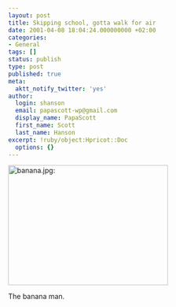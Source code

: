 ```yaml
---
layout: post
title: Skipping school, gotta walk for air
date: 2001-04-08 18:04:24.000000000 +02:00
categories:
- General
tags: []
status: publish
type: post
published: true
meta:
  aktt_notify_twitter: 'yes'
author:
  login: shanson
  email: papascott-wp@gmail.com
  display_name: PapaScott
  first_name: Scott
  last_name: Hanson
excerpt: !ruby/object:Hpricot::Doc
  options: {}
---
```

<p><img src="https://www.papascott.de/wordpress/wp-content/uploads/2001/04/banana.jpg" height="244" width="325" border="0" alt="banana.jpg: " /></p>
<p>The banana man.</p>
